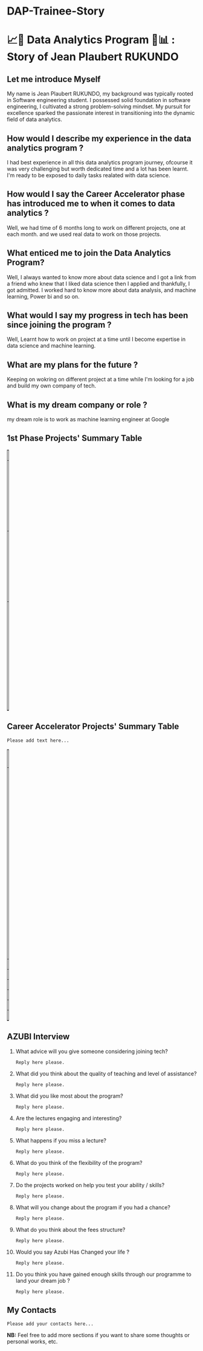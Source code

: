# DAP-Trainee-Story
# 📈🧪 Data Analytics Program 🧠📊 : Story of Jean Plaubert RUKUNDO


## Let me introduce Myself
My name is Jean Plaubert RUKUNDO, my background was typically rooted in Software engineering student. I possessed solid foundation in software engineering, I cultivated a strong problem-solving mindset. My pursuit for excellence sparked the passionate interest in transitioning into the dynamic field of data analytics.

## How would I describe my experience in the data analytics program ? 
I had best experience in all this data analytics program journey, ofcourse it was very challenging but worth dedicated time and a lot has been learnt. 
I'm ready to be exposed to daily tasks realated with data science.

## How would I say the Career Accelerator phase has introduced me to when it comes to data analytics ? 
Well, we had time of 6 months long to work on different projects, one at each month.
and we used real data to work on those projects.

## What enticed me to join the Data Analytics Program?
Well, I always wanted to know more about data science and I got a link from a friend who knew that I liked data science then I applied and thankfully, I got admitted.
I worked hard to know more about data analysis, and machine learning, Power bi and so on.

## What would I say my progress in tech has been since joining the program ? 
Well, Learnt how to work on project at a time until I become expertise in data science and machine learning.

## What are my plans for the future ?
Keeping on wokring on different project at a time while I'm looking for a job and build my own company of tech.

## What is my dream company or role ?
my dream role is to work as machine learning engineer at Google

## 1st Phase Projects' Summary Table

<table style="width: 1%;" border="1" cellpadding="1">
<tbody>
<tr>
<td>#</td>
<td>Project's Name</td>
<td>Description</td>
<td>Additional</td>
</tr>

<tr>
<td>1</td>
<td> Inventory management system </td>
<td> Inventory management program that utilizes functions, loops, and dictionaries in order to achieve this. </td>
<td> We used python programming language to make this program work. </td>
</tr>

<tr>
<td>2</td>
<td> Sales and Production Operations Planning. </td>
<td> This program was built to make Sales and Production Operations Planning with Python</td>
<td> We use python programming language to make this program work. </td>
</tr>

<tr>
<td>3</td>
<td> Caesar-s-cipher_encryption_and_decryption  </td>
<td> this program was built to encrypt and decrypt any information which is decrypted and encrypted being input in our program to encrypt or decrypt it. </td>
<td> We use python programming language to make this program work. </td>
</tr>

</tbody>
</table>

## Career Accelerator Projects' Summary Table
`Please add text here...`
<table style="width: 1%;" border="1" cellpadding="1">
<tbody>
<tr>
<td>#</td>
<td>Project's Name</td>
<td>Description</td>
<td>Article</td>
<td>Deployed App</td>
<td>App Repository</td>
<td>Dev Repository</td>
</tr>

<tr>
<td>1</td>
<td> Indian startup funding </td>
<td> In this project, we were to analyze the funding received by start-ups in India from 2018 to 2021. Our goal is to investigate the Indian start-up ecosystem and propose the best course of action for our team's venture into this market.</td>
<td> shared soon </td>
<td> https://github.com/AGwillmkawy1/Indian-Start-Up-funding/blob/main/Indian_Start-ups_funding_project.ipynb.</td>
<td> https://github.com/AGwillmkawy1/Indian-Start-Up-funding/blob/main/Indian_Start-ups_funding_project.ipynb</td>
<td> https://github.com/AGwillmkawy1/Indian-Start-Up-funding/blob/main/Indian_Start-ups_funding_project.ipynb.</td>
</tr>

<tr>
<td>2</td>
<td> </td>
<td> </td>
<td> </td>
<td> </td>
<td> </td>
<td> </td>
</tr>

<tr>
<td>3</td>
<td> </td>
<td> </td>
<td> </td>
<td> </td>
<td> </td>
<td> </td>
</tr>

<tr>
<td>4</td>
<td> </td>
<td> </td>
<td> </td>
<td> </td>
<td> </td>
<td> </td>
</tr>

<tr>
<td>5</td>
<td> </td>
<td> </td>
<td> </td>
<td> </td>
<td> </td>
<td> </td>
</tr>

<tr>
<td>6</td>
<td> </td>
<td> </td>
<td> </td>
<td> </td>
<td> </td>
<td> </td>
</tr>

<tr>
<td>Capstsone</td>
<td> </td>
<td> </td>
<td> </td>
<td> </td>
<td> </td>
<td> </td>
</tr>

</tbody>
</table>

## AZUBI Interview 
1. What advice will you give someone considering joining tech? 

    `Reply here please.`

1. What did you think about the quality of teaching and level of assistance? 

    `Reply here please.`

1. What did you like most about the program? 

    `Reply here please.`

1. Are the lectures engaging and interesting? 

    `Reply here please.`

1. What happens if you miss a lecture? 

    `Reply here please.`

1. What do you think of the flexibility of the program? 

    `Reply here please.`

1. Do the projects worked on help you test your ability / skills? 

    `Reply here please.`

1. What will you change about the program if you had a chance? 

    `Reply here please.`

1. What do you think about the fees structure? 

    `Reply here please.`

1. Would you say Azubi Has Changed your life ? 

    `Reply here please.`

1. Do you think you have gained enough skills through our programme to land your dream job ? 

    `Reply here please.`


## My Contacts
`Please add your contacts here...`

**NB:**
Feel free to add more sections if you want to share some thoughts or personal works, etc.
